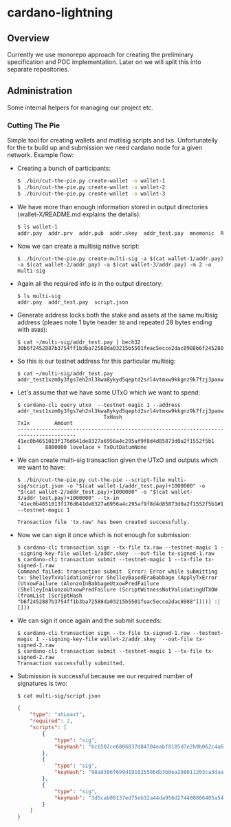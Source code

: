 # cardano-lightning

## Overview

Currently we use monorepo approach for creating the preliminary specification and POC implementation. Later on we will split this into separate repositories.

## Administration

Some internal helpers for managing our project etc.

### Cutting The Pie

Simple tool for creating wallets and mutlisig scripts and txs. Unfortunatelly for the tx build up and submission we need cardano node for a given network. Example flow:

  *  Creating a bunch of participants:

      ```bash
      $ ./bin/cut-the-pie.py create-wallet -o wallet-1
      $ ./bin/cut-the-pie.py create-wallet -o wallet-2
      $ ./bin/cut-the-pie.py create-wallet -o wallet-3
      ```

  * We have more than enough information stored in output directories (wallet-X/README.md explains the details):

      ```bash
      $ ls wallet-1
      addr.pay  addr.prv  addr.pub  addr.skey  addr_test.pay  mnemonic  README.md  root.prv
      ```
  * Now we can create a multisig native script:
      ```
      $ ./bin/cut-the-pie.py create-multi-sig -a $(cat wallet-1/addr.pay) -a $(cat wallet-2/addr.pay) -a $(cat wallet-3/addr.pay) -m 2 -o multi-sig
      ```
  * Again all the required info is in the output directory:
      ```
      $ ls multi-sig
      addr.pay  addr_test.pay  script.json
      ```
  * Generate address locks both the stake and assets at the same multisig address (pleaes note 1 byte header `30` and repeated 28 bytes ending with `8988`):
      ```
      $ cat ~/multi-sig/addr_test.pay | bech32
      30b6f2452887b3754ff1b3ba72588da03215b5501feac5ecce2dac8988b6f2452887b3754ff1b3ba72588da03215b5501feac5ecce2dac8988
      ```
  * So this is our testnet address for this particular multisig:
      ```
      $ cat ~/multi-sig/addr_test.pay
      addr_test1xzm0y3fgs7eh2nl3kwa8ykyd5qeptd2srl4vtmxw9kkgnz9k7fzj3panw48lrva6wfvgmgpjzk64q8l2chkvutdv3xyqfw2auw

      ```

  * Let's assume that we have some UTxO which we want to spend:

      ```
      $ cardano-cli query utxo  --testnet-magic 1 --address addr_test1xzm0y3fgs7eh2nl3kwa8ykyd5qeptd2srl4vtmxw9kkgnz9k7fzj3panw48lrva6wfvgmgpjzk64q8l2chkvutdv3xyqfw2auw
                                  TxHash                                 TxIx        Amount
      --------------------------------------------------------------------------------------
      41ec0b4651013f176d641de8327a6956a4c295af9f8d4d85873d0a2f1552f5b1     1        8800000 lovelace + TxOutDatumNone
      ```
  * We can create multi-sig transaction given the UTxO and outputs which we want to have:

      ```
      $ ./bin/cut-the-pie.py cut-the-pie --script-file multi-sig/script.json -o "$(cat wallet-1/addr_test.pay)+1000000" -o "$(cat wallet-2/addr_test.pay)+1000000" -o "$(cat wallet-3/addr_test.pay)+1000000" --tx-in '41ec0b4651013f176d641de8327a6956a4c295af9f8d4d85873d0a2f1552f5b1#1' --testnet-magic 1

      Transaction file 'tx.raw' has been created successfully.
      ```
  * Now we can sign it once which is not enough for submission:

      ```
      $ cardano-cli transaction sign --tx-file tx.raw --testnet-magic 1 --signing-key-file wallet-1/addr.skey  --out-file tx-signed-1.raw
      $ cardano-cli transaction submit --testnet-magic 1 --tx-file tx-signed-1.raw
      Command failed: transaction submit  Error: Error while submitting tx: ShelleyTxValidationError ShelleyBasedEraBabbage (ApplyTxError (UtxowFailure (AlonzoInBabbageUtxowPredFailure (ShelleyInAlonzoUtxowPredFailure (ScriptWitnessNotValidatingUTXOW (fromList [ScriptHash "b6f2452887b3754ff1b3ba72588da03215b5501feac5ecce2dac8988"])))) :| []))
      ```
  * We can sign it once again and the submit suceeds:

      ```
      $ cardano-cli transaction sign --tx-file tx-signed-1.raw --testnet-magic 1 --signing-key-file wallet-2/addr.skey  --out-file tx-signed-2.raw
      $ cardano-cli transaction submit --testnet-magic 1 --tx-file tx-signed-2.raw
      Transaction successfully submitted.
      ```
  * Submission is successful because we our required number of signatures is two:

      ```$ cat multi-sig/script.json```
      ```json
      {
          "type": "atLeast",
          "required": 2,
          "scripts": [
              {
                  "type": "sig",
                  "keyHash": "bcb502ce6806837d84704eabf8185d7e2b9b062c4a637f8b01e569ba"
              },
              {
                  "type": "sig",
                  "keyHash": "98ad386f699d191025586db3b0ea208611203ca3daae8ad53cde4435"
              },
              {
                  "type": "sig",
                  "keyHash": "3d5cab08137ed75eb32a44da956d274480866405a54c77aa30960ecb"
              }
          ]
      }
      ```



